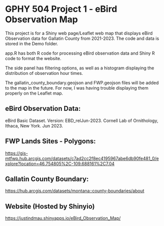# GPHY 504 Project 1 - eBird Observation Map
This project is for a Shiny web page/Leaflet web map that displays eBird Observation data for Gallatin County from 2021-2023. The code and data is stored in the Demo folder.

app.R has both R code for processing eBird observation data and Shiny R code to format the website. 

The side panel has filtering options, as well as a histogram displaying the distribution of observation hour times. 

The gallatin_county_boundary.geojson and FWP.geojson files will be added to the map in the future. For now, I was having trouble displaying them properly on the Leaflet map. 


## eBird Observation Data:
eBird Basic Dataset. Version: EBD_relJun-2023. Cornell Lab of Ornithology, Ithaca, New York. Jun 2023.

## FWP Lands Sites - Polygons:
https://gis-mtfwp.hub.arcgis.com/datasets/c7ad2cc2f8ec4195967abe6db90fe481_0/explore?location=46.754805%2C-109.688161%2C7.04

## Gallatin County Boundary:
https://hub.arcgis.com/datasets/montana::county-boundaries/about


## Website (Hosted by Shinyio)
https://justindmau.shinyapps.io/eBird_Observation_Map/
